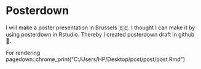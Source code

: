 # Posterdown
I will make a poster presentation in Brussels 🇧🇪. I thought I can make it by using posterdown in Rstudio. 
Thereby I created posterdown draft in github :guitar:.

For rendering
pagedown::chrome_print("C:/Users/HP/Desktop/post/post/post.Rmd")
